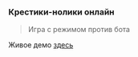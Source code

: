 ### Крестики-нолики онлайн

> Игра с режимом против бота

Живое демо [здесь](https://gkshi.github.io/#/post/xo)
